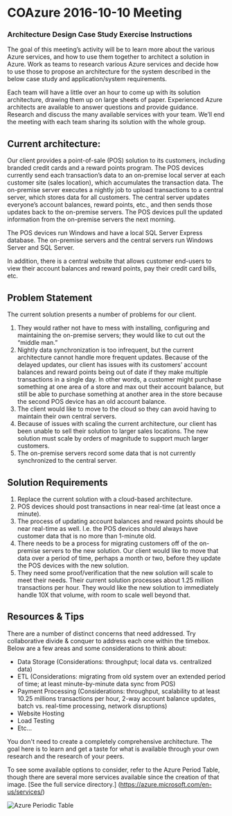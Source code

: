 # COAzure 2016-10-10 Meeting
### Architecture Design Case Study Exercise Instructions

The goal of this meeting’s activity will be to learn more about the various Azure services, and how to use them together to architect a solution in Azure.  Work as teams to research various Azure services and decide how to use those to propose an architecture for the system described in the below case study and application/system requirements.

Each team will have a little over an hour to come up with its solution architecture, drawing them up on large sheets of paper.  Experienced Azure architects are available to answer questions and provide guidance.  Research and discuss the many available services with your team.  We’ll end the meeting with each team sharing its solution with the whole group.

## Current architecture:
Our client provides a point-of-sale (POS) solution to its customers, including branded credit cards and a reward points program.  The POS devices currently send each transaction’s data to an on-premise local server at each customer site (sales location), which accumulates the transaction data.  The on-premise server executes a nightly job to upload transactions to a central server, which stores data for all customers.  The central server updates everyone’s account balances, reward points, etc., and then sends those updates back to the on-premise servers.  The POS devices pull the updated information from the on-premise servers the next morning.  

The POS devices run Windows and have a local SQL Server Express database.  The on-premise servers and the central servers run Windows Server and SQL Server.  

In addition, there is a central website that allows customer end-users to view their account balances and reward points, pay their credit card bills, etc.

## Problem Statement

The current solution presents a number of problems for our client.

1. They would rather not have to mess with installing, configuring and maintaining the on-premise servers; they would like to cut out the “middle man.”  
2. Nightly data synchronization is too infrequent, but the current architecture cannot handle more frequent updates.  Because of the delayed updates, our client has issues with its customers’ account balances and reward points being out of date if they make multiple transactions in a single day.  In other words, a customer might purchase something at one area of a store and max out their account balance, but still be able to purchase something at another area in the store because the second POS device has an old account balance.
3. The client would like to move to the cloud so they can avoid having to maintain their own central servers.
4. Because of issues with scaling the current architecture, our client has been unable to sell their solution to larger sales locations.  The new solution must scale by orders of magnitude to support much larger customers.
5. The on-premise servers record some data that is not currently synchronized to the central server.

## Solution Requirements
1. Replace the current solution with a cloud-based architecture.
2. POS devices should post transactions in near real-time (at least once a minute).
3. The process of updating account balances and reward points should be near real-time as well.  I.e. the POS devices should always have customer data that is no more than 1-minute old.
4. There needs to be a process for migrating customers off of the on-premise servers to the new solution.  Our client would like to move that data over a period of time, perhaps a month or two, before they update the POS devices with the new solution.  
5. They need some proof/verification that the new solution will scale to meet their needs.  Their current solution processes about 1.25 million transactions per hour.  They would like the new solution to immediately handle 10X that volume, with room to scale well beyond that.

## Resources & Tips

There are a number of distinct concerns that need addressed. Try collaborative divide & conquer to address each one within the timebox. Below are a few areas and some considerations to think about:

- Data Storage (Considerations: throughput; local data vs. centralized data)
- ETL (Considerations: migrating from old system over an extended period of time; at least minute-by-minute data sync from POS)
- Payment Processing (Considerations: throughput, scalability to at least 10.25 millions transactions per hour, 2-way account balance updates, batch vs. real-time processing, network disruptions)
- Website Hosting
- Load Testing
- Etc...

You don't need to create a completely comprehensive architecture. The goal here is to learn and get a taste for what is available through your own research and the research of your peers. 

To see some available options to consider, refer to the Azure Period Table, though there are several more services available since the creation of that image. [See the full service directory.] (https://azure.microsoft.com/en-us/services/)

![Azure Periodic Table](https://image-store.slidesharecdn.com/2ee445f2-bc7d-42be-8584-6bddcdda48aa-original.png)
